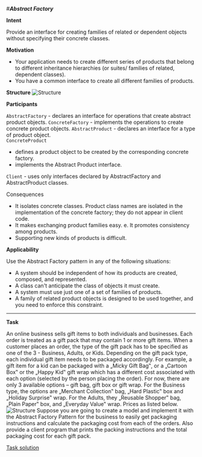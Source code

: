 #**_Abstract Factory_**

**Intent**

Provide an interface for creating families of related or dependent objects without specifying their concrete classes.

**Motivation**
- Your application needs to create different series of products that belong to different inheritance hierarchies (or suites/ families of related, dependent classes).
- You have a common interface to create all different families of products.

**Structure**
![Structure](https://upload.wikimedia.org/wikipedia/commons/thumb/9/9d/Abstract_factory_UML.svg/1354px-Abstract_factory_UML.svg.png)

**Participants**

`AbstractFactory` - declares an interface for operations that create abstract product objects.
`ConcreteFactory` - implements the operations to create concrete product objects.
`AbstractProduct` - declares an interface for a type of product object.
<br/>
`ConcreteProduct`
- defines a product object to be created by the corresponding concrete factory.
- implements the Abstract Product interface.

`Client` - uses only interfaces declared by AbstractFactory and AbstractProduct classes.

Consequences
- It isolates concrete classes. Product class names are isolated in the implementation of the concrete factory; they do not appear in client code.
- It makes exchanging product families easy. e. It promotes consistency among products.
- Supporting new kinds of products is difficult.

**Applicability**

Use the Abstract Factory pattern in any of the following situations:
- A system should be independent of how its products are created, composed, and represented.
- A class can't anticipate the class of objects it must create. 
- A system must use just one of a set of families of products.
- A family of related product objects is designed to be used together, and you need to enforce this constraint.

<hr/>

**Task**

An online business sells gift items to both individuals and businesses. Each order is treated as a gift pack that may contain 1 or more gift items. When a customer places an order, the type of the gift pack has to be specified as one of the 3 - Business, Adults, or Kids. Depending on the gift pack type, each individual gift item needs to be packaged accordingly. For example, a gift item for a kid can be packaged with a „Micky Gift Bag‟, or a „Cartoon Box‟ or the „Happy Kid‟ gift wrap which has a different cost associated with each option (selected by the person placing the order). For now, there are only 3 available options – gift bag, gift box or gift wrap. For the Business type, the options are „Merchant Collection‟ bag, „Hard Plastic‟ box and „Holiday Surprise‟ wrap. For the Adults, they „Reusable Shopper‟ bag, „Plain Paper‟ box, and „Everyday Value‟ wrap. Prices as listed below.
![Structure](http://i.imgur.com/s1Hcd1q.png)
Suppose you are going to create a model and implement it with the Abstract Factory Pattern for the business to easily get packaging instructions and calculate the packaging cost from each of the orders. Also provide a client program that prints the packing instructions and the total packaging cost for each gift pack.

[Task solution](https://github.com/bkodirov/Software-Design/tree/master/src/main/java/abstract_factory/task)

